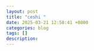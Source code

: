 ```yaml
---
layout: post
title: "ceshi "
date: 2025-03-21 12:58:41 +0800
categories: blog
tags: []
description: 
---
```


